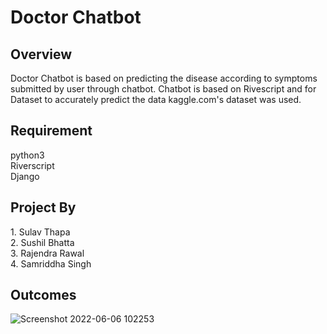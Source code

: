<h1>Doctor Chatbot</h1>

<h2>Overview</h2>

<p>Doctor Chatbot is based on predicting the disease according to symptoms submitted by user through chatbot.
Chatbot is based on Rivescript and for Dataset to accurately predict the data kaggle.com's dataset was
used. </p>

<h2>Requirement</h2>

python3<br>
Riverscript<br>
Django<br>


<h2>Project By</h2>
1. Sulav Thapa<br>
2. Sushil Bhatta<br>
3. Rajendra Rawal<br>
4. Samriddha Singh<br>

<h2>Outcomes</h2>


![Screenshot 2022-06-06 102253](https://user-images.githubusercontent.com/59139917/172219541-951aee11-bfe4-4dc7-906b-370abe08541e.png)

